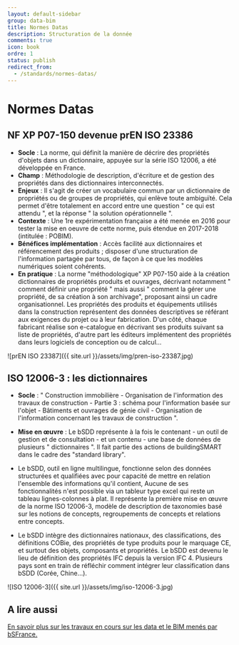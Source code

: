 ```yaml
---
layout: default-sidebar
group: data-bim
title: Normes Datas
description: Structuration de la donnée
comments: true
icon: book
ordre: 1
status: publish
redirect_from:
  - /standards/normes-datas/
---
```


# Normes Datas

## NF XP P07-150 devenue prEN ISO 23386

-	**Socle** : La norme, qui définit la manière de décrire des propriétés d'objets dans un dictionnaire, appuyée sur la série ISO 12006, a été développée en France. 
-	**Champ** : Méthodologie de description, d'écriture et de gestion des propriétés dans des dictionnaires interconnectés.
-	**Enjeux** : Il s'agit de créer un vocabulaire commun par un dictionnaire de propriétés ou de groupes de propriétés, qui enlève toute ambiguïté. Cela permet d'être totalement en accord entre une question " ce qui est attendu ", et la réponse " la solution opérationnelle ".
-	**Contexte** : Une 1re expérimentation française a été menée en 2016 pour tester la mise en oeuvre de cette norme, puis étendue en 2017-2018 (intitulée : POBIM).
-	**Bénéfices implémentation** : Accès facilité aux dictionnaires et référencement des produits ; disposer d'une structuration de l'information partagée par tous, de façon à ce que les modèles numériques soient cohérents.
-	**En pratique** : La norme "méthodologique" XP P07-150 aide à la création dictionnaires de propriétés produits et ouvrages, décrivant notamment " comment définir une propriété " mais aussi " comment la gérer une propriété, de sa création à son archivage", proposant ainsi un cadre organisationnel. Les propriétés des produits et équipements utilisés dans la construction représentent des données descriptives se référant aux exigences du projet ou à leur fabrication.  D'un côté, chaque fabricant réalise son e-catalogue en décrivant ses produits suivant sa liste de propriétés, d'autre part les éditeurs implémentent des propriétés dans leurs logiciels de conception ou de calcul...

![prEN ISO 23387]({{ site.url }}/assets/img/pren-iso-23387.jpg)

## ISO 12006-3 : les dictionnaires

-	**Socle** : " Construction immobilière - Organisation de l'information des travaux de construction - Partie 3 : schéma pour l'information basée sur l'objet - Bâtiments et ouvrages de génie civil - Organisation de l'information concernant les travaux de construction ".
- **Mise en œuvre** : Le bSDD représente à la fois le contenant - un outil de gestion et de consultation - et un contenu - une base de données de plusieurs " dictionnaires ". Il fait partie des actions de buildingSMART dans le cadre des "standard library".

-	Le bSDD, outil en ligne multilingue, fonctionne selon des données structurées et qualifiées avec pour capacité de mettre en relation l'ensemble des informations qu'il contient, Aucune de ses fonctionnalités n'est possible via un tableur type excel qui reste un tableau lignes-colonnes à plat. Il représente la première mise en œuvre de la norme ISO 12006-3, modèle de description de taxonomies basé sur les notions de concepts, regroupements de concepts et relations entre concepts.
-	Le bSDD intègre des dictionnaires nationaux, des classifications, des définitions COBie, des propriétés de type produits pour le marquage CE, et surtout des objets, composants et propriétés. Le bSDD est devenu le lieu de définition des propriétés IFC depuis la version IFC 4. Plusieurs pays sont en train de réfléchir comment intégrer leur classification dans bSDD (Corée, Chine…).

![ISO 12006-3]({{ site.url }}/assets/img/iso-12006-3.jpg)

## A lire aussi

[En savoir plus sur les travaux en cours sur les data et le BIM menés par bSFrance.](https://buildingsmartfrance-mediaconstruct.fr/actions/travaux-open-bim)
